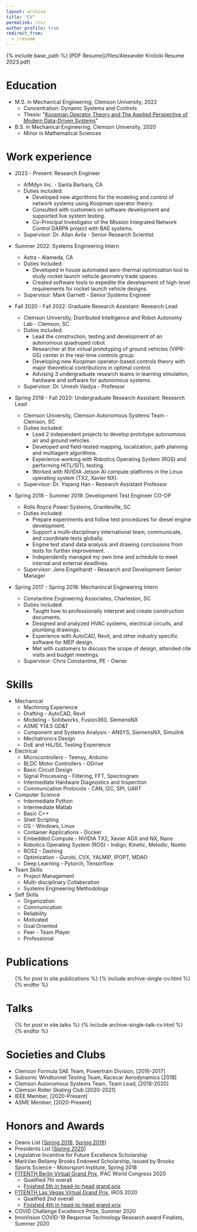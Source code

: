 ```yaml
---
layout: archive
title: "CV"
permalink: /cv/
author_profile: true
redirect_from:
  - /resume
---
```


{% include base_path %}
[PDF Resume](/files/Alexander Krolicki Resume 2023.pdf)

Education
======
* M.S. in Mechanical Engineering, Clemson University, 2022
  * Concentration: Dynamic Systems and Controls
  * Thesis: "[Koopman Operator Theory and The Applied Perspective of Modern Data-Driven Systems](https://tigerprints.clemson.edu/all_theses/3941/)"
* B.S. in Mechanical Engineering, Clemson University, 2020
  * Minor in Mathematical Sciences


Work experience
======
* 2023 - Present: Research Engineer
  * AIMdyn Inc. - Santa Barbara, CA
  * Duties included: 
    * Developed new algorithms for the modeling and control of network systems using Koopman operator theory.
    * Consulted with customers on software development and supported live system testing.
    * Co-Principal Investigator of the Mission Integrated Network Control DARPA project with BAE systems.
  * Supervisor: Dr. Allan Avila - Senior Research Scientist

* Summer 2022: Systems Engineering Intern
  * Astra - Alameda, CA
  * Duties included: 
    * Developed in house automated aero-thermal optimization tool to study rocket launch vehicle geometry trade spaces.
    * Created software tools to expedite the development of high-level requirements for rocket launch vehicle designs.
  * Supervisor: Mark Garnett - Senior Systems Engineer

* Fall 2020 - Fall 2022: Graduate Research Assistant: Research Lead
  * Clemson University, Distributed Intelligence and Robot Autonomy Lab - Clemson, SC
  * Duties included: 
    * Lead the construction, testing and development of an autonomous quadruped robot.
    * Researcher at the virtual prototyping of ground vehicles (VIPR-GS) center in the real-time controls group.
    * Developing new Koopman operator-based controls theory with major theoretical contributions in optimal control.
    * Advising 3 undergraduate research teams in learning simulation, hardware and software for autonomous systems.
  * Supervisor: Dr. Umesh Vaidya - Professor

* Spring 2018 - Fall 2020: Undergraduate Research Assistant: Research Lead
  * Clemson University, Clemson Autonomous Systems Team - Clemson, SC
  * Duties included: 
    * Lead 2 independent projects to develop prototype autonomous air and ground vehicles.
    * Developed and field-tested mapping, localization, path planning and multiagent algorithms.
    * Experience working with Robotics Operating System (ROS) and performing HITL/SITL testing.
    * Worked with NVIDIA Jetson AI compute platforms in the Linux operating system (TX2, Xavier NX).
  * Supervisor: Dr. Yiqiang Han - Research Assistant Professor

* Spring 2018 - Summer 2019: Development Test Engineer CO-OP
  * Rolls Royce Power Systems, Graniteville, SC
  * Duties included: 
    * Prepare experiments and follow test procedures for diesel engine development.
    * Support a multi-disciplinary international team, communicate, and coordinate tests globally.
    * Engine test stand data analysis and drawing conclusions from tests for further improvement.
    * Independently managed my own time and schedule to meet internal and external deadlines.
  * Supervisor: Jens Engelhardt - Research and Development Senior Manager

* Spring 2017 - Spring 2018: Mechanincal Engineering Intern
  * Constantine Engineering Associates, Charleston, SC
  * Duties included: 
    * Taught how to professionally interpret and create construction documents.
    * Designed and analyzed HVAC systems, electrical circuits, and plumbing drawings. 
    * Experience with AutoCAD, Revit, and other industry specific software for MEP design.
    * Met with customers to discuss the scope of design, attended cite visits and budget meetings. 
  * Supervisor: Chris Constantine, PE - Owner
  
Skills
======
* Mechanical
  * Machining Experience
  * Drafting - AutoCAD, Revit
  * Modeling - Solidworks, Fusion360, SiemensNX
  * ASME Y14.5 GD&T
  * Component and Systems Analysis - ANSYS, SiemensNX, Simulink
  * Mechatronics Design
  * DoE and HiL/SiL Testing Experience
* Electrical
  * Microcontrollers - Teensy, Arduino
  * BLDC Motor Controllers - ODrive
  * Basic Circuit Design
  * Signal Processing - Filtering, FFT, Spectrogram
  * Intermediate Hardware Diagnostics and Inspection
  * Communication Protocols - CAN, I2C, SPI, UART
* Computer Science
  * Intermediate Python
  * Intermediate Matlab
  * Basic C++
  * Shell Scripting
  * OS - Windows, Linux
  * Container Applications - Docker
  * Embedded Compute - NVIDIA TX2, Xavier AGX and NX, Nano
  * Robotics Operating System (ROS) - Indigo, Kinetic, Melodic, Noetic
  * ROS2 - Dashing
  * Optimization - Gurobi, CVX, YALMIP, IPOPT, MDAO
  * Deep Learning - Pytorch, Tensorflow
* Team Skills
  * Project Management
  * Multi-disciplinary Collaberation
  * Systems Engineering Methodology
* Self Skills
  * Organization
  * Communication
  * Reliability
  * Motivated
  * Goal Oriented
  * Peer - Team Player
  * Professional

Publications
======
  <ul>{% for post in site.publications %}
    {% include archive-single-cv.html %}
  {% endfor %}</ul>
  
Talks
======
  <ul>{% for post in site.talks %}
    {% include archive-single-talk-cv.html %}
  {% endfor %}</ul>
  
<!-- Teaching
======
  <ul>{% for post in site.teaching %}
    {% include archive-single-cv.html %}
  {% endfor %}</ul> -->
  
Societies and Clubs
======
* Clemson Formula SAE Team, Powertrain Division, [2016-2017]
* Subsonic Windtunnel Testing Team, Racecar Aerodynamics [2018]
* Clemson Autonomous Systems Team, Team Lead, [2018-2020]
* Clemson Roller Skating Club [2020-2021]
* IEEE Member, [2020-Present]
* ASME Member, [2020-Present]

Honors and Awards
=====
* Deans List [[Spring 2018](https://clemson.meritpages.com/stories/Alexander-G-Krolicki-of-Greer-named-to-Clemson-University-Dean-s-List-/11259628), [Spring 2019](https://clemson.meritpages.com/stories/Alexander-G-Krolicki-of-Greer-named-to-Clemson-University-Dean-s-List-/15031590)]
* Presidents List [[Spring 2020](https://clemson.meritpages.com/stories/Alexander-G-Krolicki-of-Greer-named-to-Clemson-University-President-s-List-/32826527)]
* Legislative Incentive for Future Excellence Scholarship
* MarkVan Bellamy Brooks Endowed Scholarship, Issued by Brooks Sports Science - Motorsport Institute, Spring 2018
* [F1TENTH Berlin Virtual Grand Prix](https://f1tenth.org/ifac2020.html), IFAC World Congress 2020
  * Qualified 7th overall
  * [Finished 5th in head-to-head grand prix](/files/SpeedTigers-berlin.pdf)
* [F1TENTH Las Vegas Virtual Grand Prix](https://f1tenth.org/iros2020.html), IROS 2020
  * Qualified 2nd overall
  * [Finished 4th in head-to-head grand prix](/files/speedtiger-vegas.pdf)
* COVID Challenge Excellence Prize, Summer 2020
* InnoVision COVID-19 Response Technology Research award Finalists, Summer 2020
